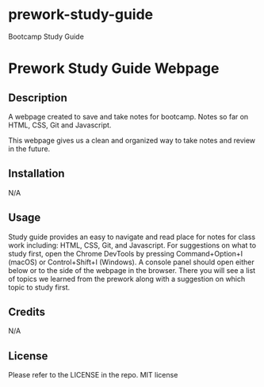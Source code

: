 # prework-study-guide
Bootcamp Study Guide

# Prework Study Guide Webpage

## Description
A webpage created to save and take notes for bootcamp. Notes so far on HTML, CSS, Git and Javascript. 

This webpage gives us a clean and organized way to take notes and review in the future. 


## Installation

N/A

## Usage

Study guide provides an easy to navigate and read place for notes for class work including: HTML, CSS, Git, and Javascript.
 For suggestions on what to study first, open the Chrome DevTools by pressing Command+Option+I (macOS) or Control+Shift+I (Windows). A console panel should open either below or to the side of the webpage in the browser. There you will see a list of topics we learned from the prework along with a suggestion on which topic to study first.

## Credits

N/A

## License
Please refer to the LICENSE in the repo.
MIT license 
